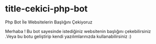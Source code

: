 # title-cekici-php-bot
Php Bot İle Websitelerin Başlığını Çekiyoruz


Merhaba  ! Bu bot sayesinde istediğiniz websitenin başlığını çekebilirsiniz .Veya bu botu geliştirip kendi yazılımlarınızda kullanabilirsiniz :)
